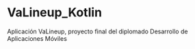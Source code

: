 # VaLineup_Kotlin
Aplicación VaLineup, proyecto final del diplomado Desarrollo de Aplicaciones Móviles
